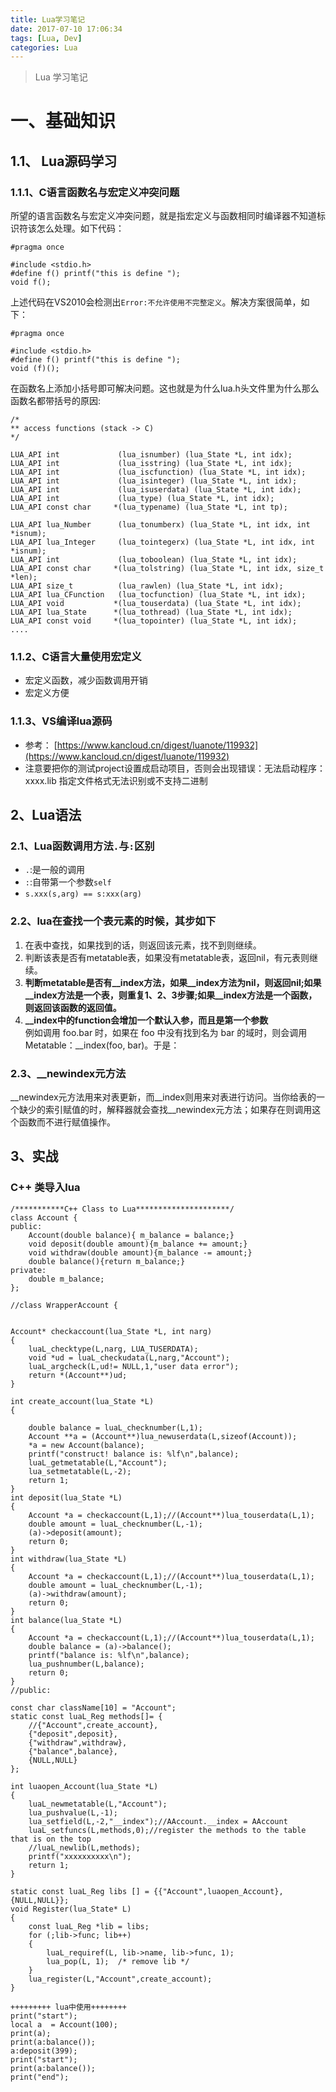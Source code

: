 ```yaml
---
title: Lua学习笔记
date: 2017-07-10 17:06:34
tags: [Lua, Dev]
categories: Lua
---
```


> Lua 学习笔记

<!--More-->

# 一、基础知识
## 1.1、 Lua源码学习
### 1.1.1、C语言函数名与宏定义冲突问题
所望的语言函数名与宏定义冲突问题，就是指宏定义与函数相同时编译器不知道标识符该怎么处理。如下代码：

	#pragma once

	#include <stdio.h>
	#define f() printf("this is define ");
	void f();

上述代码在VS2010会检测出`Error:不允许使用不完整定义`。解决方案很简单，如下：

	#pragma once

	#include <stdio.h>
	#define f() printf("this is define ");
	void (f)();

在函数名上添加小括号即可解决问题。这也就是为什么lua.h头文件里为什么那么函数名都带括号的原因:

	/*
	** access functions (stack -> C)
	*/
	
	LUA_API int             (lua_isnumber) (lua_State *L, int idx);
	LUA_API int             (lua_isstring) (lua_State *L, int idx);
	LUA_API int             (lua_iscfunction) (lua_State *L, int idx);
	LUA_API int             (lua_isinteger) (lua_State *L, int idx);
	LUA_API int             (lua_isuserdata) (lua_State *L, int idx);
	LUA_API int             (lua_type) (lua_State *L, int idx);
	LUA_API const char     *(lua_typename) (lua_State *L, int tp);
	
	LUA_API lua_Number      (lua_tonumberx) (lua_State *L, int idx, int *isnum);
	LUA_API lua_Integer     (lua_tointegerx) (lua_State *L, int idx, int *isnum);
	LUA_API int             (lua_toboolean) (lua_State *L, int idx);
	LUA_API const char     *(lua_tolstring) (lua_State *L, int idx, size_t *len);
	LUA_API size_t          (lua_rawlen) (lua_State *L, int idx);
	LUA_API lua_CFunction   (lua_tocfunction) (lua_State *L, int idx);
	LUA_API void	       *(lua_touserdata) (lua_State *L, int idx);
	LUA_API lua_State      *(lua_tothread) (lua_State *L, int idx);
	LUA_API const void     *(lua_topointer) (lua_State *L, int idx);
	....

### 1.1.2、C语言大量使用宏定义

+ 宏定义函数，减少函数调用开销
+ 宏定义方便    

### 1.1.3、VS编译lua源码  

+ 参考： [https://www.kancloud.cn/digest/luanote/119932](https://www.kancloud.cn/digest/luanote/119932)     
+ 注意要把你的测试project设置成启动项目，否则会出现错误：无法启动程序：xxxx.lib 指定文件格式无法识别或不支持二进制  

## 2、Lua语法

### 2.1、Lua函数调用方法`.`与`:`区别    

+ `.`:是一般的调用     
+ `:`:自带第一个参数`self`    
+ `s.xxx(s,arg) == s:xxx(arg)`


### 2.2、lua在查找一个表元素的时候，其步如下 

1. 在表中查找，如果找到的话，则返回该元素，找不到则继续。    
2. 判断该表是否有metatable表，如果没有metatable表，返回nil，有元表则继续。    
3. **判断metatable是否有__index方法，如果__index方法为nil，则返回nil;如果__index方法是一个表，则重复1、2、3步骤;如果__index方法是一个函数，则返回该函数的返回值。**
4. **__index中的function会增加一个默认入参，而且是第一个参数**    
例如调用 foo.bar 时，如果在 foo 中没有找到名为 bar 的域时，则会调用 Metatable：__index(foo, bar)。于是：  


### 2.3、__newindex元方法 
__newindex元方法用来对表更新，而__index则用来对表进行访问。当你给表的一个缺少的索引赋值的时，解释器就会查找__newindex元方法；如果存在则调用这个函数而不进行赋值操作。     


## 3、实战
### C++ 类导入lua

```
/***********C++ Class to Lua*********************/
class Account {
public: 
	Account(double balance){ m_balance = balance;}
	void deposit(double amount){m_balance += amount;}
	void withdraw(double amount){m_balance -= amount;}
	double balance(){return m_balance;}
private:
	double m_balance;
};

//class WrapperAccount {


Account* checkaccount(lua_State *L, int narg)
{
	luaL_checktype(L,narg, LUA_TUSERDATA);
	void *ud = luaL_checkudata(L,narg,"Account");
	luaL_argcheck(L,ud!= NULL,1,"user data error");
	return *(Account**)ud;
}

int create_account(lua_State *L)
{
	
	double balance = luaL_checknumber(L,1);
	Account **a = (Account**)lua_newuserdata(L,sizeof(Account));
	*a = new Account(balance);
	printf("construct! balance is: %lf\n",balance);
	luaL_getmetatable(L,"Account");
	lua_setmetatable(L,-2);
	return 1;
}
int deposit(lua_State *L)
{
	Account *a = checkaccount(L,1);//(Account**)lua_touserdata(L,1);
	double amount = luaL_checknumber(L,-1);
	(a)->deposit(amount);
	return 0;
}
int withdraw(lua_State *L)
{
	Account *a = checkaccount(L,1);//(Account**)lua_touserdata(L,1);
	double amount = luaL_checknumber(L,-1);
	(a)->withdraw(amount);
	return 0;
}
int balance(lua_State *L)
{
	Account *a = checkaccount(L,1);//(Account**)lua_touserdata(L,1);
	double balance = (a)->balance();
	printf("balance is: %lf\n",balance);
	lua_pushnumber(L,balance);
	return 0;
}
//public:

const char className[10] = "Account";
static const luaL_Reg methods[]= {
	//{"Account",create_account},
	{"deposit",deposit},
	{"withdraw",withdraw},
	{"balance",balance},
	{NULL,NULL}
};

int luaopen_Account(lua_State *L)
{
	luaL_newmetatable(L,"Account");
	lua_pushvalue(L,-1);
	lua_setfield(L,-2,"__index");//AAccount.__index = AAccount
	luaL_setfuncs(L,methods,0);//register the methods to the table that is on the top
	//luaL_newlib(L,methods);
	printf("xxxxxxxxxx\n");
	return 1;
}

static const luaL_Reg libs [] = {{"Account",luaopen_Account},{NULL,NULL}};
void Register(lua_State* L)
{
	const luaL_Reg *lib = libs;
	for (;lib->func; lib++) 
	{
		luaL_requiref(L, lib->name, lib->func, 1);
		lua_pop(L, 1);  /* remove lib */
	}
	lua_register(L,"Account",create_account);
}

+++++++++ lua中使用++++++++
print("start");local a  = Account(100);print(a);print(a:balance());a:deposit(399);print("start");print(a:balance());print("end");

```